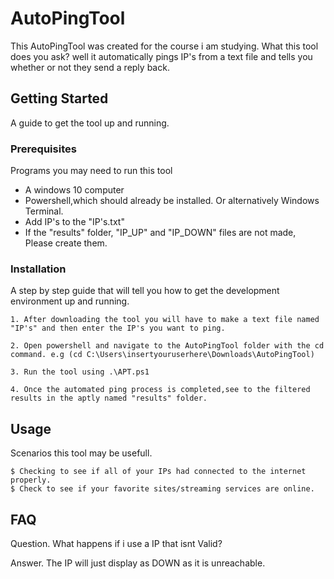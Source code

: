 # AutoPingTool

This AutoPingTool was created for the course i am studying. What this tool does you ask? well it automatically pings IP's from a text file and tells you whether or not they send a reply back.


## Getting Started


A guide to get the tool up and running. 



### Prerequisites

Programs you may need to run this tool

* A windows 10 computer
* Powershell,which should already be installed. Or alternatively Windows Terminal.
* Add IP's to the "IP's.txt"
* If the "results" folder, "IP_UP" and "IP_DOWN" files are not made, Please create them.


### Installation

A step by step guide that will tell you how to get the development environment up and running.

```
1. After downloading the tool you will have to make a text file named "IP's" and then enter the IP's you want to ping.    
   
2. Open powershell and navigate to the AutoPingTool folder with the cd command. e.g (cd C:\Users\insertyouruserhere\Downloads\AutoPingTool)

3. Run the tool using .\APT.ps1

4. Once the automated ping process is completed,see to the filtered results in the aptly named "results" folder.
```

## Usage

Scenarios this tool may be usefull.

```
$ Checking to see if all of your IPs had connected to the internet properly.
$ Check to see if your favorite sites/streaming services are online.
```


## FAQ

Question. What happens if i use a IP that isnt Valid?

Answer. The IP will just display as DOWN as it is unreachable.
